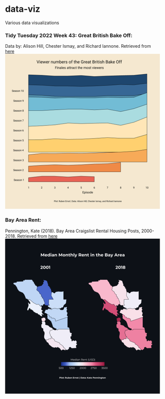# data-viz
Various data visualizations

### Tidy Tuesday 2022 Week 43: Great British Bake Off:
Data by: Alison Hill, Chester Ismay, and Richard Iannone. Retrieved from [here](https://github.com/rfordatascience/tidytuesday/tree/master/data/2022/2022-10-25)<br>
![](https://github.com/RubenErnst/data-viz/blob/main/Tidy%20Tuesday/2022_43/tidy_tuesday_2022_43.png)

### Bay Area Rent:
Pennington, Kate (2018).  Bay Area Craigslist Rental Housing Posts, 2000-2018. Retrieved from [here](https://github.com/katepennington/historic_bay_area_craigslist_housing_posts/blob/master/clean_2000_2018.csv.zip)<br>
![](https://github.com/RubenErnst/data-viz/blob/main/San%20Francisco%20rent/Bay%20Area%20Rent.png)
